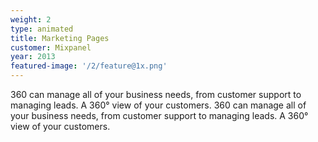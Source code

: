 ```yaml
---
weight: 2
type: animated
title: Marketing Pages
customer: Mixpanel
year: 2013
featured-image: '/2/feature@1x.png'
---
```

360 can manage all of your business needs, from customer support to managing leads. A 360° view of your customers. 360 can manage all of your business needs, from customer support to managing leads. A 360° view of your customers.
